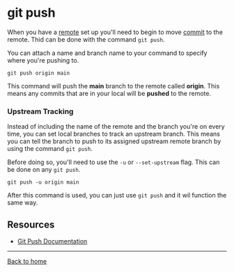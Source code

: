 # git push

When you have a [remote](./remote.md) set up you'll need to begin to move [commit](./commit.md) to the remote. Thid can be done with the command `git push`.

You can attach a name and branch name to your command to specify where you're pushing to.

```
git push origin main
```

This command will push the **main** branch to the remote called **origin**. This means any commits that are in your local will be **pushed** to the remote.

### Upstream Tracking

Instead of including the name of the remote and the branch you're on every time, you can set local branches to track an upstream branch. This means you can tell the branch to push to its assigned upstream remote branch by using the command `git push`.

Before doing so, you'll need to use the `-u` or `--set-upstream` flag. This can be done on any `git push`.

```
git push -u origin main
```

After this command is used, you can just use `git push` and it wil function the same way.

## Resources

 - [Git Push Documentation](https://git-scm.com/docs/git-push)

 ---

 [Back to home](../readme.md)
 
